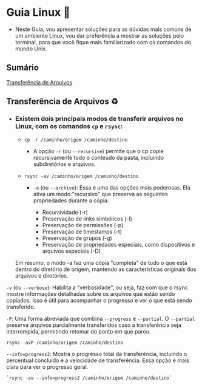 # Guia Linux :book:

- Neste Guia, vou apresentar soluções para as dúvidas mais comuns de um ambiente Linux, vou dar preferência a mostrar as soluções pelo terminal, para que você fique mais familiarizado com os comandos do mundo Unix.

## Sumário

[Transferência de Arquivos](#transferencia-de-arquivos)

## Transferência de Arquivos :recycle:

- ### Existem dois principais modos de transferir arquivos no Linux, com os comandos `cp` e `rsync`:

  - `cp -r /caminho/origem /caminho/destino`

      - A opção `-r` (ou `--recursive`) permite que o cp copie recursivamente todo o conteúdo da pasta, incluindo subdiretórios e arquivos.

  - `rsync -av /caminho/origem /caminho/destino`

      - `-a` (ou `--archive`): Essa é uma das opções mais poderosas. Ela ativa um modo "recursivo" que preserva as seguintes propriedades durante a cópia:

        - Recursividade (-r)
        - Preservação de links simbólicos (-l)
        - Preservação de permissões (-p)
        - Preservação de timestamps (-t)
        - Preservação de grupos (-g)
        - Preservação de propriedades especiais, como dispositivos e arquivos especiais (-D)

  Em resumo, o modo -a faz uma cópia "completa" de tudo o que está dentro do diretório de origem, mantendo as características originais dos arquivos e diretórios.

`-v` (ou `--verbose`): Habilita a "verbosidade", ou seja, faz com que o rsync mostre informações detalhadas sobre os arquivos que estão sendo copiados. Isso é útil para acompanhar o progresso e ver o que está sendo transferido.

`-P`: Uma forma abreviada que combina `--progress` e `--partial`. O `--partial` preserva arquivos parcialmente transferidos caso a transferência seja interrompida, permitindo retomar do ponto em que parou.

`rsync -avP /caminho/origem /caminho/destino`

`--info=progress2`: Mostra o progresso total da transferência, incluindo o percentual concluído e a velocidade de transferência. Essa opção é mais clara para ver o progresso geral.

    `rsync -av --info=progress2 /caminho/origem /caminho/destino`
